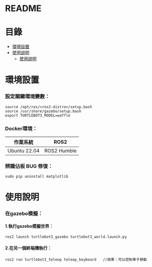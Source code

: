 README
===========================

# 目錄
  * [環境設置](#環境設置)
  * [使用說明](#使用說明)
    * [使用說明](#在gazebo模擬)

# 環境設置
### 設定關鍵環境變數：
```
source /opt/ros/<ros2-distro>/setup.bash
source /usr/share/gazebo/setup.bash
export TURTLEBOT3_MODEL=waffle
```
### Docker環境：
| 作業系統  | ROS2 |
| ------------- | ------------- |
| Ubuntu 22.04  | ROS2 Humble  |


### 辨識佔板 BUG 修復：
```
sudo pip uninstall matplotlib
```
# 使用說明
### 在gazebo模擬：
#### 1.執行gazebo模擬世界：
```
ros2 launch turtlebot3_gazebo turtlebot3_world.launch.py 
```
#### 2.在另一個終端機執行：
```
ros2 run turtlebot3_teleop teleop_keyboard   //效果：可以控制車子移動
```
